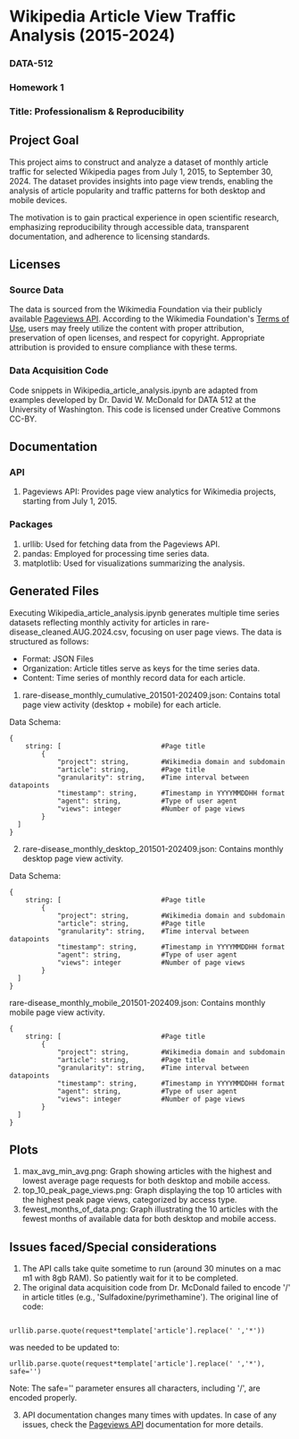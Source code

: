 # Wikipedia Article View Traffic Analysis (2015-2024)

### DATA-512

### Homework 1

### Title: Professionalism & Reproducibility

## Project Goal

This project aims to construct and analyze a dataset of monthly article traffic for selected Wikipedia pages from July 1, 2015, to September 30, 2024. The dataset provides insights into page view trends, enabling the analysis of article popularity and traffic patterns for both desktop and mobile devices.

The motivation is to gain practical experience in open scientific research, emphasizing reproducibility through accessible data, transparent documentation, and adherence to licensing standards.

## Licenses

### Source Data

The data is sourced from the Wikimedia Foundation via their publicly available [Pageviews API](https://doc.wikimedia.org/generated-data-platform/aqs/analytics-api/reference/page-views.html). According to the Wikimedia Foundation's [Terms of Use](https://foundation.wikimedia.org/wiki/Policy:Terms_of_Use), users may freely utilize the content with proper attribution, preservation of open licenses, and respect for copyright. Appropriate attribution is provided to ensure compliance with these terms.

### Data Acquisition Code

Code snippets in Wikipedia_article_analysis.ipynb are adapted from examples developed by Dr. David W. McDonald for DATA 512 at the University of Washington. This code is licensed under Creative Commons CC-BY.

## Documentation

### API

1. Pageviews API: Provides page view analytics for Wikimedia projects, starting from July 1, 2015.

### Packages

1. urllib: Used for fetching data from the Pageviews API.
2. pandas: Employed for processing time series data.
3. matplotlib: Used for visualizations summarizing the analysis.

## Generated Files

Executing Wikipedia_article_analysis.ipynb generates multiple time series datasets reflecting monthly activity for articles in rare-disease_cleaned.AUG.2024.csv, focusing on user page views. The data is structured as follows:

- Format: JSON Files
- Organization: Article titles serve as keys for the time series data.
- Content: Time series of monthly record data for each article.

1. rare-disease_monthly_cumulative_201501-202409.json: Contains total page view activity (desktop + mobile) for each article.

Data Schema:

```Text
{
    string: [                         #Page title
        {
            "project": string,        #Wikimedia domain and subdomain
            "article": string,        #Page title
            "granularity": string,    #Time interval between datapoints
            "timestamp": string,      #Timestamp in YYYYMMDDHH format
            "agent": string,          #Type of user agent
            "views": integer          #Number of page views
        }
  ]
}
```

2. rare-disease_monthly_desktop_201501-202409.json: Contains monthly desktop page view activity.

Data Schema:

```Text
{
    string: [                         #Page title
        {
            "project": string,        #Wikimedia domain and subdomain
            "article": string,        #Page title
            "granularity": string,    #Time interval between datapoints
            "timestamp": string,      #Timestamp in YYYYMMDDHH format
            "agent": string,          #Type of user agent
            "views": integer          #Number of page views
        }
  ]
}
```

rare-disease_monthly_mobile_201501-202409.json: Contains monthly mobile page view activity.

```Text
{
    string: [                         #Page title
        {
            "project": string,        #Wikimedia domain and subdomain
            "article": string,        #Page title
            "granularity": string,    #Time interval between datapoints
            "timestamp": string,      #Timestamp in YYYYMMDDHH format
            "agent": string,          #Type of user agent
            "views": integer          #Number of page views
        }
  ]
}
```

## Plots

1. max_avg_min_avg.png: Graph showing articles with the highest and lowest average page requests for both desktop and mobile access.
2. top_10_peak_page_views.png: Graph displaying the top 10 articles with the highest peak page views, categorized by access type.
3. fewest_months_of_data.png: Graph illustrating the 10 articles with the fewest months of available data for both desktop and mobile access.

## Issues faced/Special considerations

1. The API calls take quite sometime to run (around 30 minutes on a mac m1 with 8gb RAM). So patiently wait for it to be completed.
2. The original data acquisition code from Dr. McDonald failed to encode '/' in article titles (e.g., 'Sulfadoxine/pyrimethamine'). The original line of code:

```text

urllib.parse.quote(request*template['article'].replace(' ','*'))
```

was needed to be updated to:

```text
urllib.parse.quote(request*template['article'].replace(' ','*'), safe='')
```

Note: The safe='' parameter ensures all characters, including '/', are encoded properly.

3. API documentation changes many times with updates. In case of any issues, check the [Pageviews API](https://doc.wikimedia.org/generated-data-platform/aqs/analytics-api/reference/page-views.html) documentation for more details.
